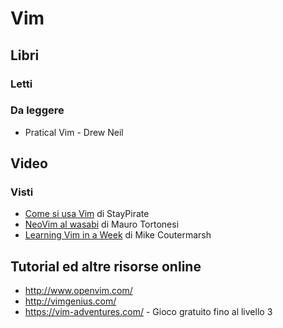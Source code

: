 # Vim

## Libri

### Letti

### Da leggere

- Pratical Vim - Drew Neil

## Video

### Visti

- [Come si usa Vim](https://youtu.be/5qby8h-JMH8) di StayPirate
- [NeoVim al wasabi](https://www.youtube.com/watch?v=4syhSaT6x0U&feature=youtu.be) di Mauro Tortonesi
- [Learning Vim in a Week](https://youtu.be/_NUO4JEtkDw) di Mike Coutermarsh

## Tutorial ed altre risorse online

- http://www.openvim.com/
- http://vimgenius.com/
- https://vim-adventures.com/ - Gioco gratuito fino al livello 3

